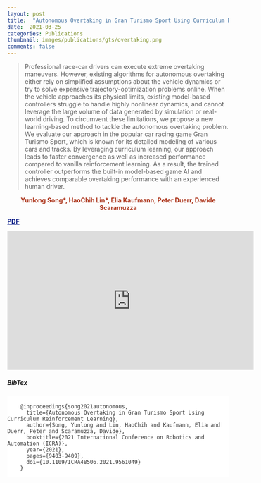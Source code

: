 ```yaml
---
layout: post
title:  "Autonomous Overtaking in Gran Turismo Sport Using Curriculum Reinforcement Learning"
date:  2021-03-25
categories: Publications
thumbnail: images/publications/gts/overtaking.png
comments: false
---
```



> Professional race-car drivers can execute extreme overtaking maneuvers. However, existing algorithms for autonomous overtaking either rely on simplified assumptions about the vehicle dynamics or try to solve expensive trajectory-optimization problems online. When the vehicle approaches its physical limits, existing model-based controllers struggle to handle highly nonlinear dynamics, and cannot leverage the large volume of data generated by simulation or real-world driving. To circumvent these limitations, we propose a new learning-based method to tackle the autonomous overtaking problem. We evaluate our approach in the popular car racing game Gran Turismo Sport, which is known for its detailed modeling of various cars and tracks. By leveraging curriculum learning, our approach leads to faster convergence as well as increased performance compared to vanilla reinforcement learning. As a result, the trained controller outperforms the built-in model-based game AI and achieves comparable overtaking performance with an experienced human driver.

<p style="text-align:center; color:#AB3218; font-weight:bold">Yunlong Song*, HaoChih Lin*, Elia Kaufmann, Peter Duerr, Davide Scaramuzza</p>

<a style="text-align:center; color:#081b86; font-weight:bold" href="https://arxiv.org/abs/2103.14666">PDF</a>

<iframe width="560" height="315" src="https://www.youtube.com/embed/e8TVPv4D4O0" title="YouTube video player" frameborder="0" allow="accelerometer; autoplay; clipboard-write; encrypted-media; gyroscope; picture-in-picture" allowfullscreen></iframe>


##### BibTex
<div class="col-lg-8" style="padding:0;">
<div style="background:#ffffff;margin:0px;padding:0px;">
<pre>
    <code class="pre-scrollable" style="background:#ffffff;color:#333;font-size:12px;padding:0px;border-width:0px;">
    @inproceedings{song2021autonomous,
      title={Autonomous Overtaking in Gran Turismo Sport Using Curriculum Reinforcement Learning},
      author={Song, Yunlong and Lin, HaoChih and Kaufmann, Elia and Duerr, Peter and Scaramuzza, Davide},
      booktitle={2021 International Conference on Robotics and Automation (ICRA)}, 
      year={2021},
      pages={9403-9409},
      doi={10.1109/ICRA48506.2021.9561049}
    }
    </code>
</pre>
</div>
</div>